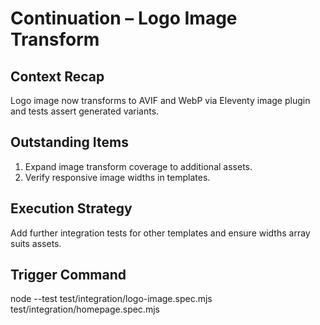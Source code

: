 # Continuation – Logo Image Transform

## Context Recap

Logo image now transforms to AVIF and WebP via Eleventy image plugin and tests assert generated variants.

## Outstanding Items

1. Expand image transform coverage to additional assets.
2. Verify responsive image widths in templates.

## Execution Strategy

Add further integration tests for other templates and ensure widths array suits assets.

## Trigger Command

node --test test/integration/logo-image.spec.mjs test/integration/homepage.spec.mjs
